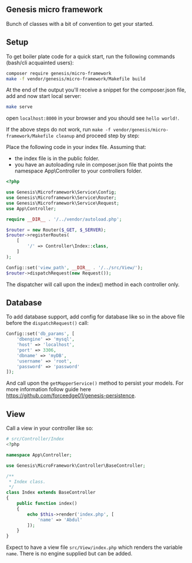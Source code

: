 Genesis micro framework
-----------------

Bunch of classes with a bit of convention to get your started.

Setup
-----

To get boiler plate code for a quick start, run the following commands (bash/cli acquainted users):

```bash
composer require genesis/micro-framework
make -f vendor/genesis/micro-framework/Makefile build
```

At the end of the output you'll receive a snippet for the composer.json file, add and now start local server:

```bash
make serve
```

open `localhost:8000` in your browser and you should see `hello world!`.

If the above steps do not work, run `make -f vendor/genesis/micro-framework/Makefile cleanup` and proceed step by step:

Place the following code in your index file. Assuming that:

- the index file is in the public folder.
- you have an autoloading rule in composer.json file that points the namespace App\Controller to your controllers folder.

```php
<?php

use Genesis\Microframework\Service\Config;
use Genesis\Microframework\Service\Router;
use Genesis\Microframework\Service\Request;
use App\Controller;

require __DIR__ . '/../vendor/autoload.php';

$router = new Router($_GET, $_SERVER);
$router->registerRoutes(
    [
        '/' => Controller\Index::class,
    ]
);

Config::set('view_path', __DIR__ . '/../src/View/');
$router->dispatchRequest(new Request());
```

The dispatcher will call upon the index() method in each controller only.

Database
-------

To add database support, add config for database like so in the above file before the `dispatchRequest()` call:

```php
Config::set('db_params', [
    'dbengine' => 'mysql',
    'host' => 'localhost',
    'port' => 3306,
    'dbname' => 'myDB',
    'username' => 'root',
    'password' => 'password'
]);
```

And call upon the `getMapperService()` method to persist your models. For more information follow guide here https://github.com/forceedge01/genesis-persistence.

View
----

Call a view in your controller like so:

```php
# src/Controller/Index
<?php

namespace App\Controller;

use Genesis\MicroFramework\Controller\BaseController;

/**
 * Index class.
 */
class Index extends BaseController
{
    public function index()
    {
        echo $this->render('index.php', [
            'name' => 'Abdul'
        ]);
    }
}
```

Expect to have a view file `src/View/index.php` which renders the variable `name`. There is no engine supplied but can be added.
